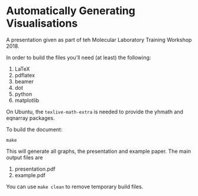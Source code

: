 # Automatically Generating Visualisations

A presentation given as part of teh Molecular Laboratory Training Workshop 2018.

In order to build the files you'll need (at least) the following:
1. LaTeX
2. pdflatex
3. beamer
4. dot
5. python
6. matplotlib

On Ubuntu, the `texlive-math-extra` is needed to provide the yhmath and eqnarray packages. 

To build the document:
```
make
```

This will generate all graphs, the presentation and example paper. The main output files are

1. presentation.pdf
2. example.pdf

You can use `make clean` to remove temporary build files.


